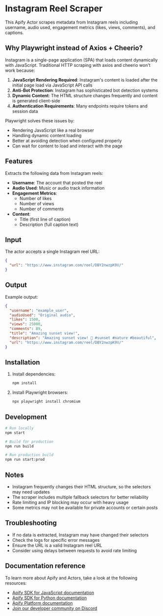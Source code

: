 # Instagram Reel Scraper

This Apify Actor scrapes metadata from Instagram reels including username, audio used, engagement metrics (likes, views, comments), and captions.

## Why Playwright instead of Axios + Cheerio?

Instagram is a single-page application (SPA) that loads content dynamically with JavaScript. Traditional HTTP scraping with axios and cheerio won't work because:

1. **JavaScript Rendering Required**: Instagram's content is loaded after the initial page load via JavaScript API calls
2. **Anti-Bot Protection**: Instagram has sophisticated bot detection systems
3. **Dynamic Content**: The HTML structure changes frequently and content is generated client-side
4. **Authentication Requirements**: Many endpoints require tokens and session data

Playwright solves these issues by:
- Rendering JavaScript like a real browser
- Handling dynamic content loading
- Better at avoiding detection when configured properly
- Can wait for content to load and interact with the page

## Features

Extracts the following data from Instagram reels:
- **Username**: The account that posted the reel
- **Audio Used**: Music or audio track information
- **Engagement Metrics**: 
  - Number of likes
  - Number of views 
  - Number of comments
- **Content**: 
  - Title (first line of caption)
  - Description (full caption text)

## Input

The actor accepts a single Instagram reel URL:

```json
{
  "url": "https://www.instagram.com/reel/DBY2nwzpK9V/"
}
```

## Output

Example output:

```json
{
  "username": "example_user",
  "audioUsed": "Original audio",
  "likes": 1500,
  "views": 25000,
  "comments": 89,
  "title": "Amazing sunset view!",
  "description": "Amazing sunset view! 🌅 #sunset #nature #beautiful",
  "url": "https://www.instagram.com/reel/DBY2nwzpK9V/"
}
```

## Installation

1. Install dependencies:
   ```bash
   npm install
   ```

2. Install Playwright browsers:
   ```bash
   npx playwright install chromium
   ```

## Development

```bash
# Run locally
npm start

# Build for production
npm run build

# Run production build
npm run start:prod
```

## Notes

- Instagram frequently changes their HTML structure, so the selectors may need updates
- The scraper includes multiple fallback selectors for better reliability
- Rate limiting and IP blocking may occur with heavy usage
- Some metrics may not be available for private accounts or certain posts

## Troubleshooting

- If no data is extracted, Instagram may have changed their selectors
- Check the logs for specific error messages
- Ensure the URL is a valid Instagram reel URL
- Consider using delays between requests to avoid rate limiting

## Documentation reference

To learn more about Apify and Actors, take a look at the following resources:

- [Apify SDK for JavaScript documentation](https://docs.apify.com/sdk/js)
- [Apify SDK for Python documentation](https://docs.apify.com/sdk/python)
- [Apify Platform documentation](https://docs.apify.com/platform)
- [Join our developer community on Discord](https://discord.com/invite/jyEM2PRvMU)